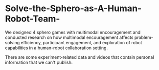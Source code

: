 # Solve-the-Sphero-as-A-Human-Robot-Team-
We designed 4 sphero games with multimodal encouragement and conducted research on how multimodal encouragement affects problem-solving efficiency, participant engagement, and exploration of robot capabilities in a human-robot collaboration setting.

There are some experiment-related data and videos that contain personal information that we can't publish.
